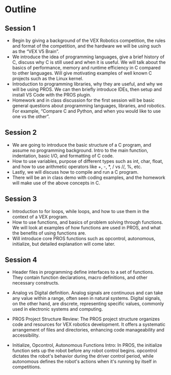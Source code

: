 
# Outline

## Session 1

* Begin by giving a background of the VEX Robotics competition, the rules and format of the competition, and the hardware we will be using such as the “VEX V5 Brain”.
* We introduce the idea of programming languages, give a brief history of C, discuss why C is still used and when it is useful. We will talk about the basics of performance, memory and runtime efficiency in C compared to other languages. Will give motivating examples of well known C projects such as the Linux kernel.
* Introduction to programming libraries, why they are useful, and why we will be using PROS. We can then briefly introduce IDEs, then setup and install VS Code with the PROS plugin.
* Homework and in class discussion for the first session will be basic general questions about programming languages, libraries, and robotics. For example, “Compare C and Python, and when you would like to use one vs the other”.

## Session 2

* We are going to introduce the basic structure of a C program, and assume no programming background. Intro to the main function, indentation, basic I/O, and formatting of C code.
* How to use variables, purpose of different types such as int, char, float, and how to use arithmetic operators like +, -, *, / vs //, %, etc.
* Lastly, we will discuss how to compile and run a C program.
* There will be an in class demo with coding examples, and the homework will make use of the above concepts in C.

## Session 3

* Introduction to for loops, while loops, and how to use them in the context of a VEX program.
* How to use functions, and basics of problem solving through functions. We will look at examples of how functions are used in PROS, and what the benefits of using functions are.
* Will introduce core PROS functions such as opcontrol, autonomous, initialize, but detailed explanation will come later.

## Session 4

* Header files in programming define interfaces to a set of functions. They contain function declarations, macro definitions, and other necessary constructs.

* Analog vs Digital definition. Analog signals are continuous and can take any value within a range, often seen in natural systems. Digital signals, on the other hand, are discrete, representing specific values, commonly used in electronic systems and computing.

* PROS Project Structure Review: The PROS project structure organizes code and resources for VEX robotics development. It offers a systematic arrangement of files and directories, enhancing code manageability and accessibility.

* Initialize, Opcontrol, Autonomous Functions Intro: In PROS, the initialize function sets up the robot before any robot control begins. opcontrol dictates the robot's behavior during the driver control period, while autonomous defines the robot's actions when it's running by itself in competitions.

